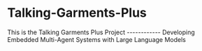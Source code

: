 # Talking-Garments-Plus
This is the Talking Garments Plus Project ------------ Developing Embedded Multi-Agent Systems with Large Language Models
